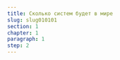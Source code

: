 ```yaml
---
title: Сколько систем будет в мире
slug: slug010101
section: 1
chapter: 1
paragraph: 1
step: 2
---
```


